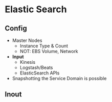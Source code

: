 # Elastic Search

## Config

- Master Nodes
  - Instance Type & Count
  - NOT: EBS Volume, Network
- **Input**
  - Kinesis
  - Logstash/Beats
  - ElasticSearch APIs
- Snapshotting the Service Domain is possible



## Inout

